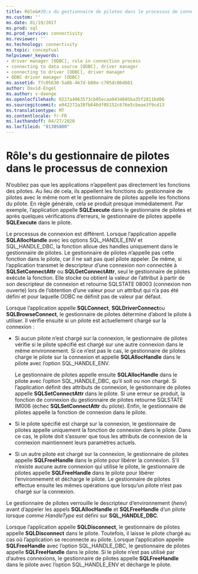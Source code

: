 ```yaml
---
title: Rôle&#39;s du gestionnaire de pilotes dans le processus de connexion | Microsoft Docs
ms.custom: ''
ms.date: 01/19/2017
ms.prod: sql
ms.prod_service: connectivity
ms.reviewer: ''
ms.technology: connectivity
ms.topic: conceptual
helpviewer_keywords:
- driver manager [ODBC], role in connection process
- connecting to data source [ODBC], driver manager
- connecting to driver [ODBC], driver manager
- ODBC driver manager [ODBC]
ms.assetid: 77c05630-5a8b-467d-b80e-c705dc06d601
author: David-Engel
ms.author: v-daenge
ms.openlocfilehash: 0227a4063573cb05ecaa9434605ba35f2811bd06
ms.sourcegitcommit: e042272a38fb646df05152c676e5cbeae3f9cd13
ms.translationtype: MT
ms.contentlocale: fr-FR
ms.lasthandoff: 04/27/2020
ms.locfileid: "81305800"
---
```

# <a name="driver-manager39s-role-in-the-connection-process"></a>Rôle&#39;s du gestionnaire de pilotes dans le processus de connexion
N’oubliez pas que les applications n’appellent pas directement les fonctions des pilotes. Au lieu de cela, ils appellent les fonctions du gestionnaire de pilotes avec le même nom et le gestionnaire de pilotes appelle les fonctions du pilote. En règle générale, cela se produit presque immédiatement. Par exemple, l’application appelle **SQLExecute** dans le gestionnaire de pilotes et après quelques vérifications d’erreurs, le gestionnaire de pilotes appelle **SQLExecute** dans le pilote.  
  
 Le processus de connexion est différent. Lorsque l’application appelle **SQLAllocHandle** avec les options SQL_HANDLE_ENV et SQL_HANDLE_DBC, la fonction alloue des handles uniquement dans le gestionnaire de pilotes. Le gestionnaire de pilotes n’appelle pas cette fonction dans le pilote, car il ne sait pas quel pilote appeler. De même, si l’application transmet le descripteur d’une connexion non connectée à **SQLSetConnectAttr** ou **SQLGetConnectAttr**, seul le gestionnaire de pilotes exécute la fonction. Elle stocke ou obtient la valeur de l’attribut à partir de son descripteur de connexion et retourne SQLSTATE 08003 (connexion non ouverte) lors de l’obtention d’une valeur pour un attribut qui n’a pas été défini et pour laquelle ODBC ne définit pas de valeur par défaut.  
  
 Lorsque l’application appelle **SQLConnect**, **SQLDriverConnect**ou **SQLBrowseConnect**, le gestionnaire de pilotes détermine d’abord le pilote à utiliser. Il vérifie ensuite si un pilote est actuellement chargé sur la connexion :  
  
-   Si aucun pilote n’est chargé sur la connexion, le gestionnaire de pilotes vérifie si le pilote spécifié est chargé sur une autre connexion dans le même environnement. Si ce n’est pas le cas, le gestionnaire de pilotes charge le pilote sur la connexion et appelle **SQLAllocHandle** dans le pilote avec l’option SQL_HANDLE_ENV.  
  
     Le gestionnaire de pilotes appelle ensuite **SQLAllocHandle** dans le pilote avec l’option SQL_HANDLE_DBC, qu’il soit ou non chargé. Si l’application définit des attributs de connexion, le gestionnaire de pilotes appelle **SQLSetConnectAttr** dans le pilote. Si une erreur se produit, la fonction de connexion du gestionnaire de pilotes retourne SQLSTATE IM006 (échec **SQLSetConnectAttr** du pilote). Enfin, le gestionnaire de pilotes appelle la fonction de connexion dans le pilote.  
  
-   Si le pilote spécifié est chargé sur la connexion, le gestionnaire de pilotes appelle uniquement la fonction de connexion dans le pilote. Dans ce cas, le pilote doit s’assurer que tous les attributs de connexion de la connexion maintiennent leurs paramètres actuels.  
  
-   Si un autre pilote est chargé sur la connexion, le gestionnaire de pilotes appelle **SQLFreeHandle** dans le pilote pour libérer la connexion. S’il n’existe aucune autre connexion qui utilise le pilote, le gestionnaire de pilotes appelle **SQLFreeHandle** dans le pilote pour libérer l’environnement et décharge le pilote. Le gestionnaire de pilotes effectue ensuite les mêmes opérations que lorsqu’un pilote n’est pas chargé sur la connexion.  
  
 Le gestionnaire de pilotes verrouille le descripteur d’environnement (*henv*) avant d’appeler les appels **SQLAllocHandle** et **SQLFreeHandle** d’un pilote lorsque *comme HandleType* est défini sur **SQL_HANDLE_DBC**.  
  
 Lorsque l’application appelle **SQLDisconnect**, le gestionnaire de pilotes appelle **SQLDisconnect** dans le pilote. Toutefois, il laisse le pilote chargé au cas où l’application se reconnecte au pilote. Lorsque l’application appelle **SQLFreeHandle** avec l’option SQL_HANDLE_DBC, le gestionnaire de pilotes appelle **SQLFreeHandle** dans le pilote. Si le pilote n’est pas utilisé par d’autres connexions, le gestionnaire de pilotes appelle **SQLFreeHandle** dans le pilote avec l’option SQL_HANDLE_ENV et décharge le pilote.
